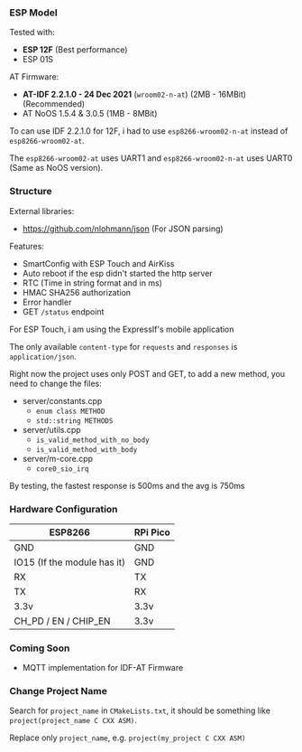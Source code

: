 ### ESP Model

Tested with:

- **ESP 12F** (Best performance)
- ESP 01S

AT Firmware:

- **AT-IDF 2.2.1.0 - 24 Dec 2021** (`wroom02-n-at`) (2MB - 16MBit) (Recommended)
- AT NoOS 1.5.4 & 3.0.5 (1MB - 8MBit)

To can use IDF 2.2.1.0 for 12F, i had to use `esp8266-wroom02-n-at` instead of `esp8266-wroom02-at`.

The `esp8266-wroom02-at` uses UART1 and `esp8266-wroom02-n-at` uses UART0 (Same as NoOS version).

### Structure

External libraries:

- https://github.com/nlohmann/json (For JSON parsing)

Features:

- SmartConfig with ESP Touch and AirKiss
- Auto reboot if the esp didn't started the http server
- RTC (Time in string format and in ms)
- HMAC SHA256 authorization
- Error handler
- GET `/status` endpoint

For ESP Touch, i am using the ExpressIf's mobile application

The only available `content-type` for `requests` and `responses` is `application/json`.

Right now the project uses only POST and GET, to add a new method, you need to change the files:

- server/constants.cpp
  - `enum class METHOD`
  - `std::string METHODS`
- server/utils.cpp
  - `is_valid_method_with_no_body`
  - `is_valid_method_with_body`
- server/m-core.cpp
  - `core0_sio_irq`

By testing, the fastest response is 500ms and the avg is 750ms

### Hardware Configuration

| ESP8266                     | RPi Pico |
| --------------------------- | -------- |
| GND                         | GND      |
| IO15 (If the module has it) | GND      |
| RX                          | TX       |
| TX                          | RX       |
| 3.3v                        | 3.3v     |
| CH_PD / EN / CHIP_EN        | 3.3v     |

### Coming Soon

- MQTT implementation for IDF-AT Firmware

### Change Project Name

Search for `project_name` in `CMakeLists.txt`, it should be something like `project(project_name C CXX ASM)`.

Replace only `project_name`, e.g. `project(my_project C CXX ASM)`
